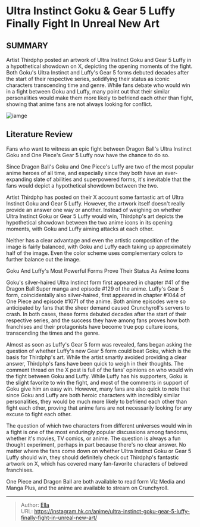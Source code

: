# Ultra Instinct Goku &amp; Gear 5 Luffy Finally Fight In Unreal New Art


## SUMMARY 



  Artist Thirdphp posted an artwork of Ultra Instinct Goku and Gear 5 Luffy in a hypothetical showdown on X, depicting the opening moments of the fight.   Both Goku&#39;s Ultra Instinct and Luffy&#39;s Gear 5 forms debuted decades after the start of their respective series, solidifying their status as iconic characters transcending time and genre.   While fans debate who would win in a fight between Goku and Luffy, many point out that their similar personalities would make them more likely to befriend each other than fight, showing that anime fans are not always looking for conflict.  

![iamge](https://static1.srcdn.com/wordpress/wp-content/uploads/2023/11/goku-in-ultra-instinct-and-luffy-in-gear-5.jpg)

## Literature Review

Fans who want to witness an epic fight between Dragon Ball&#39;s Ultra Instinct Goku and One Piece&#39;s Gear 5 Luffy now have the chance to do so.




Since Dragon Ball&#39;s Goku and One Piece&#39;s Luffy are two of the most popular anime heroes of all time, and especially since they both have an ever-expanding slate of abilities and superpowered forms, it&#39;s inevitable that the fans would depict a hypothetical showdown between the two.




Artist Thirdphp has posted on their X account some fantastic art of Ultra Instinct Goku and Gear 5 Luffy. However, the artwork itself doesn&#39;t really provide an answer one way or another. Instead of weighing on whether Ultra Instinct Goku or Gear 5 Luffy would win, Thirdphp&#39;s art depicts the hypothetical showdown between the two anime icons in its opening moments, with Goku and Luffy aiming attacks at each other.


 

Neither has a clear advantage and even the artistic composition of the image is fairly balanced, with Goku and Luffy each taking up approximately half of the image. Even the color scheme uses complementary colors to further balance out the image.


 Goku And Luffy&#39;s Most Powerful Forms Prove Their Status As Anime Icons 
         




Goku&#39;s silver-haired Ultra Instinct form first appeared in chapter #41 of the Dragon Ball Super manga and episode #129 of the anime. Luffy&#39;s Gear 5 form, coincidentally also silver-haired, first appeared in chapter #1044 of One Piece and episode #1071 of the anime. Both anime episodes were so anticipated by fans that the sheer demand caused Crunchyroll&#39;s servers to crash. In both cases, these forms debuted decades after the start of their respective series, and the success they have among fans proves how both franchises and their protagonists have become true pop culture icons, transcending the times and the genre.



  
Almost as soon as Luffy&#39;s Gear 5 form was revealed, fans began asking the question of whether Luffy&#39;s new Gear 5 form could beat Goku, which is the basis for Thirdphp&#39;s art. While the artist smartly avoided providing a clear answer, Thirdphp&#39;s fans have been quick to weigh in their thoughts. The comment thread on the X post is full of the fans&#39; opinions on who would win the fight between Goku and Luffy. While Luffy has his supporters, Goku is the slight favorite to win the fight, and most of the comments in support of Goku give him an easy win. However, many fans are also quick to note that since Goku and Luffy are both heroic characters with incredibly similar personalities, they would be much more likely to befriend each other than fight each other, proving that anime fans are not necessarily looking for any excuse to fight each other.




The question of which two characters from different universes would win in a fight is one of the most enduringly popular discussions among fandoms, whether it&#39;s movies, TV comics, or anime. The question is always a fun thought experiment, perhaps in part because there&#39;s no clear answer. No matter where the fans come down on whether Ultra Instinct Goku or Gear 5 Luffy should win, they should definitely check out Thirdphp&#39;s fantastic artwork on X, which has covered many fan-favorite characters of beloved franchises.

One Piece and Dragon Ball are both available to read form Viz Media and Manga Plus, and the anime are available to stream on Crunchyroll.



---

> Author: [Ella](https://instagram.hk.cn/)  
> URL: https://instagram.hk.cn/anime/ultra-instinct-goku-gear-5-luffy-finally-fight-in-unreal-new-art/  

